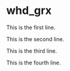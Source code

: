 # whd_grx
This is the first line.

This is the second line.

This is the third line.

This is the fourth line.
